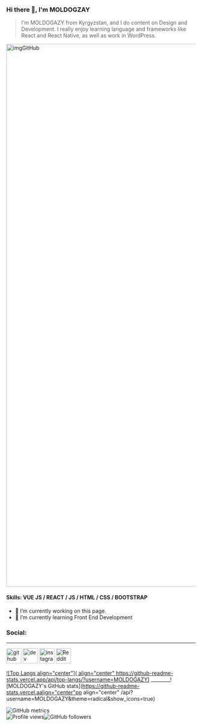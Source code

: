 

### Hi there 👋, I'm MOLDOGZAY

> I'm MOLDOGAZY from Kyrgyzstan, and I do content on Design and Development. 
> I really enjoy learning language and frameworks like React and React Native, as well as work in 
> WordPress.

<img width="1440" alt="imgGitHub" src="https://user-images.githubusercontent.com/64630832/132115812-f5a35a9e-b74a-4467-a9cc-fcfec923a830.png">

#### Skills: VUE JS / REACT / JS / HTML / CSS / BOOTSTRAP 

- 🔭 I’m currently working on this page. 
- 🌱 I’m currently learning Front End Development  

### Social:
---
[<img src='https://cdn.jsdelivr.net/npm/simple-icons@3.0.1/icons/github.svg' alt='github' height='40'>](https://github.com/MOLDOGAZY)  [<img src='https://cdn.jsdelivr.net/npm/simple-icons@3.0.1/icons/dev-dot-to.svg' alt='dev' height='40'>](https://dev.to/MOLDOGAZY)  [<img src='https://cdn.jsdelivr.net/npm/simple-icons@3.0.1/icons/instagram.svg' alt='instagram' height='40'>](https://www.instagram.com/kazy_kaby1bekov/)  [<img src='https://cdn.jsdelivr.net/npm/simple-icons@3.0.1/icons/reddit.svg' alt='Reddit' height='40'>](https://www.reddit.com/user/MOLDOGAZY)

[![Top Langs align="center"]( align="center" https://github-readme-stats.vercel.app/api/top-langs/?username=MOLDOGAZY)](https://github.com/MOLDOGAZY/github-readme-stats) ________![MOLDOGAZY's GitHub stats](https://github-readme-stats.vercel.aalign="center"pp align="center" /api?username=MOLDOGAZY&theme=radical&show_icons=true)

![GitHub metrics](https://metrics.lecoq.io/MOLDOGAZY)  
![Profile views](https://gpvc.arturio.dev/MOLDOGAZY)![GitHub followers](https://img.shields.io/github/followers/MOLDOGAZY?style=social)

<!-- <a href="https://github.com/anuraghazra/github-readme-stats">
  <img align="center" src="https://github-readme-stats.vercel.app/api/pin/?username=anuraghazra&repo=github-readme-stats" />
</a>
<a href="https://github.com/anuraghazra/convoychat">
  <img align="center" src="https://github-readme-stats.vercel.app/api/pin/?username=anuraghazra&repo=convoychat" />
</a> -->

